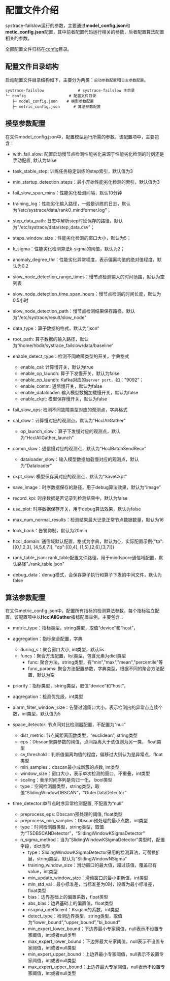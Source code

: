 # 配置文件介绍

systrace-failslow运行的参数，主要通过**model_config.json**和**metic_config.json**配置，其中前者配置代码运行相关的参数，后者配置算法配置相关的参数。


全部配置文件归档在[config](https://gitee.com/openeuler/sysTrace/tree/master/config)目录。


## 配置文件目录结构

启动配置文件目录结构如下，主要分为两类：`启动参数配置`和`日志参数配置`。

```
systrace-failslow               # systrace-failslow 主目录
└─ config                   # 配置文件目录
   ├─ model_config.json    # 模型参数配置
   ├─ metric_config.json      # 算法参数配置
```

## 模型参数配置

在文件model_config.json中，配置模型运行所需的参数。该配置项中，主要包含：

- with_fail_slow: 配置启动慢节点检测性能劣化来源于性能劣化检测的时刻还是手动配置, 默认为false



- task_stable_step: 训练任务稳定训练的step索引，默认值为3
- min_startup_detection_steps：最小开始性能劣化检测的索引，默认值为3
- fail_slow_span_mins：性能劣化检测间隔，默认10分钟
- training_log：性能劣化输入路径，一般是训练的日志，默认为“/etc/systrace/data/rank0_mindformer.log”；
- step_data_path: 日志中解析step时延保存的路径，默认为"/etc/systrace/data/step_data.csv"；
- steps_window_size：性能劣化检测的窗口大小，默认为5；
- k_sigma：性能劣化检测算法k-sigma的阈值，默认为2；
- anomaly_degree_thr：性能劣化异常程度，表示偏离均值的绝对值程度，默认为0.2
- slow_node_detection_range_times：慢节点检测输入的时间范围，默认为空列表
- slow_node_detection_time_span_hours：慢节点检测的时间长度，默认为0.5小时
- slow_node_detection_path：慢节点检测结果保存路径，默认为"/etc/systrace/result/slow_node"
- data_type：算子数据的格式，默认为”json“
- root_path: 算子数据的输入路径，默认为”/home/hbdir/systrace_failslow/data/baseline“
- enable_detect_type：检测不同故障类型的开关，字典格式
  - enable_cal: 计算慢开关，默认为true
  - enable_op_launch: 算子下发慢开关，默认为false
  - enable_op_launch: Kafka对应的`server port`，如："9092"；
  - enable_comm: 通信慢开关，默认为false
  - enable_dataloader: 输入模型数据加载慢开关，默认为false
  - enable_ckpt: 模型保存慢开关，默认为false
- fail_slow_ops: 检测不同故障类型对应的观测点，字典格式
- cal_slow：计算慢对应的观测点，默认为"HcclAllGather"
  - op_launch_slow：算子下发慢对应的观测点，默认为“HcclAllGather_launch”
- comm_slow：通信慢对应的观测点，默认为“HcclBatchSendRecv”
  - dataloader_slow：输入模型数据加载慢对应的观测点，默认为“Dataloader”
- ckpt_slow: 模型保存满对应的观测点，默认为“SaveCkpt”


- save_image：时序数据保存的路径，用于debug算法效果，默认为“image”
- record_kpi: 时序数据是否记录到检测结果中，默认为false
- use_plot: 时序数据保存开关，用于debug算法效果，默认为false
- max_num_normal_results：检测结果最大记录正常节点数据数量，默认为16
- look_back：告警抑制，默认为20min
- hccl_domain: 通信域默认配置，格式为字典，默认为{}，实际配置示例{"tp":[[0,1,2,3], [4,5,6,7]], "dp":[[0,4], [1,5],[2,6],[3,7]]}
- rank_table_json: rank_table配置文件路径，用于mindspore通信域配置，默认路径"./rank_table.json"
- debug_data：denug模式，会保存算子执行和算子下发的中间文件，默认为false


## 算法参数配置

在文件metric_config.json中，配置所有指标的检测算法参数，每个指标独立配置。该配置项中以**HcclAllGather**指标配置举例，主要包含：


- metric_type：指标类型，string类型，取值“device”和“host”，
- aggregation：指标聚合配置，字典
  - during_s：聚合窗口大小, int类型，默认5s
  - funcs：聚合方法配置，list类型，包含元素为dict类型
    - func: 聚合方法，string类型，有“min”,"max","mean","percentile"等
    - func_params: 聚合方法配置参数，字典类型，根据不同的聚合方法配置，默认为空

- priority：指标类型，string类型，取值“device”和“host”，
- aggregation：检测优先级，int类型
- alarm_filter_window_size：告警过滤窗口大小，表示检测出的异常点连续个数，int类型，默认值为5
- space_detector: 节点间对比检测器配置，不配置为“null”
  - dist_metric: 节点间距离函数类型，“euclidean”, string类型
  - eps：Dbscan聚类参数的阈值，点间距离大于该值则为另一类， float类型
  - cv_threshold：判断值偏离均值的程度，偏移过大则认为是异常点，float类型
  - min_samples：dbscan最小成新簇的点数, int类型
  - window_size：窗口大小，表示单次检测的窗口，不重叠，int类型
  - scaling：表示时间序列是否归一化， bool类型
  - type：空间检测器类型，string类型，取值“SlidingWindowDBSCAN”，“OuterDataDetector”
- time_detector:单节点时序异常检测配置, 不配置为“null”
  - preprocess_eps: Dbscann预处理的阈值, float类型
  - preprocess_min_samples：Dbscan预处理的最小点数，int类型
  - type：时间检测器类型，string类型，取值为“TSDBSCANDetector”，“SlidingWindowKSigmaDetector”
  - n_sigma_method：当为“SlidingWindowKSigmaDetector”类型时，配置字段，dict类型
    - type：SlidingWindowKSigmaDetector采用的检测算法，可替换扩展，string类型，默认为”SlidingWindowNSigma“
    - training_window_size：滑动窗口的最大值，超过该值，覆盖已有value，int类型
    - min_update_window_size：滑动窗口的最小更新值，int类型
    - min_std_val：最小标准差，当标准差为0时，设置为最小标准差，float类型
    -  bias：边界基础上的偏置系数，float类型
    - abs_bias：边界基础上的偏置值，float类型
    - nsigma_coefficient：Ksigam的系数，int类型
    - detect_type：检测边界类型，string类型，取值为“lower_bound”,“upper_bound”,“bi_bound”
    - min_expert_lower_bound：下边界最小专家阈值，null表示不设置专家阈值，int或者null类型
    - max_expert_lower_bound：下边界最大专家阈值，null表示不设置专家阈值，int或者null类型
    - min_expert_upper_bound：上边界最小专家阈值，null表示不设置专家阈值，int或者null类型
    - max_expert_upper_bound：上边界最大专家阈值，null表示不设置专家阈值，int或者null类型

